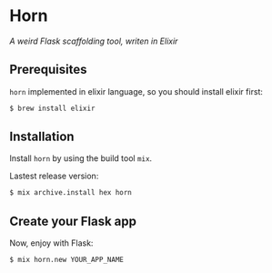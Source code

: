 # Horn

*A weird Flask scaffolding tool, writen in Elixir*

## Prerequisites
`horn` implemented in elixir language, so you should install elixir first:

```bash
$ brew install elixir
```

## Installation

Install `horn` by using the build tool `mix`.

Lastest release version:

```bash
$ mix archive.install hex horn
```

## Create your Flask app

Now, enjoy with Flask:

```bash
$ mix horn.new YOUR_APP_NAME
```
